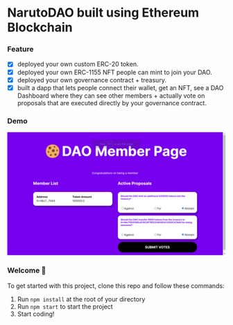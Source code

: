 # NarutoDAO built using Ethereum Blockchain

### **Feature**
- [x] deployed your own custom ERC-20 token.
- [x] deployed your own ERC-1155 NFT people can mint to join your DAO.
- [x] deployed your own governance contract + treasury.
- [x] built a dapp that lets people connect their wallet, get an NFT, see a DAO Dashboard where they can see other members + actually vote on proposals that are executed directly by your governance contract.

### **Demo**
[![NarutoDAO](images/demo.png)](https://NarutoDAO.joviandsouza.repl.co)

### **Welcome 👋**
To get started with this project, clone this repo and follow these commands:

1. Run `npm install` at the root of your directory
2. Run `npm start` to start the project
3. Start coding!
